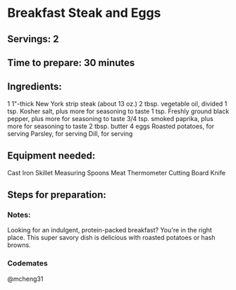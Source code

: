 # Breakfast Steak and Eggs

## Servings: 2

## Time to prepare: 30 minutes

## Ingredients:
1 1"-thick New York strip steak (about 13 oz.)
2 tbsp. vegetable oil, divided
1 tsp. Kosher salt, plus more for seasoning to taste
1 tsp. Freshly ground black pepper, plus more for seasoning to taste
3/4 tsp. smoked paprika, plus more for seasoning to taste
2 tbsp. butter
4 eggs
Roasted potatoes, for serving
Parsley, for serving
Dill, for serving

## Equipment needed:
Cast Iron Skillet
Measuring Spoons 
Meat Thermometer 
Cutting Board
Knife

## Steps for preparation:



### Notes:
Looking for an indulgent, protein-packed breakfast? You're in the right place. This super savory dish is delicious with roasted potatoes or hash browns.

### Codemates #
@mcheng31
